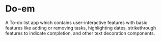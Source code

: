 # Do-em
A To-do list app which contains user-interactive features with basic features like adding or removing tasks, highlighting dates, strikethrough features to indicate completion, and other text decoration components.
